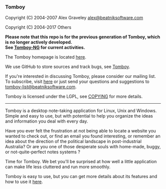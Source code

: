 ### Tomboy 

Copyright (C) 2004-2007 Alex Graveley <alex@beatniksoftware.com>

Copyright (C) 2004-2017 Others

**Please note that this repo is for the previous generation of Tomboy, which is no longer actively developed.**  
**See [Tomboy-NG](https://github.com/tomboy-notes/tomboy-ng) for current activities.**

The Tomboy homepage is located [here](https://wiki.gnome.org/Apps/Tomboy).

We use GitHub to store sources and track bugs, see [Tomboy](https://github.com/tomboy-notes/tomboy).

If you're interested in discussing Tomboy, please consider our mailing list.
To subscribe, visit [here](http://lists.beatniksoftware.com/listinfo.cgi/tomboy-list-beatniksoftware.com)
or just send your questions and suggestions to <tomboy-list@beatniksoftware.com>.

Tomboy is licensed under the LGPL, see [COPYING](./COPYING) for more details.

---

Tomboy is a desktop note-taking application for Linux, Unix and Windows.
Simple and easy to use, but with potential to help you organize the ideas
and information you deal with every day.

Have you ever felt the frustration at not being able to locate a website you
wanted to check out, or find an email you found interesting, or remember an
idea about the direction of the political landscape in post-industrial
Australia? Or are you one of those desperate souls with home-made, buggy, or
not-quite-perfect notes systems ?

Time for Tomboy. We bet you'll be surprised at how well a little application
can make life less cluttered and run more smoothly.

Tomboy is easy to use, but you can get more details about its features and how to use it [here](https://wiki.gnome.org/Apps/Tomboy).
